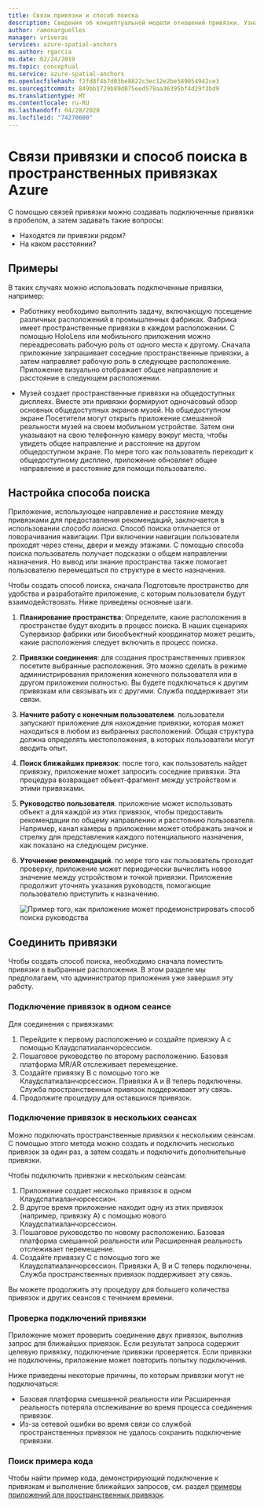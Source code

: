 ```yaml
---
title: Связи привязки и способ поиска
description: Сведения об концептуальной модели отношений привязки. Узнайте, как подключать привязки в пространстве и использовать ближайший API для выполнения сценария поиска.
author: ramonarguelles
manager: vriveras
services: azure-spatial-anchors
ms.author: rgarcia
ms.date: 02/24/2019
ms.topic: conceptual
ms.service: azure-spatial-anchors
ms.openlocfilehash: f2fd8f4b7d03be8822c3ec12e2be589054942ce3
ms.sourcegitcommit: 849bb1729b89d075eed579aa36395bf4d29f3bd9
ms.translationtype: MT
ms.contentlocale: ru-RU
ms.lasthandoff: 04/28/2020
ms.locfileid: "74270600"
---
```

# <a name="anchor-relationships-and-way-finding-in-azure-spatial-anchors"></a>Связи привязки и способ поиска в пространственных привязках Azure

С помощью связей привязки можно создавать подключенные привязки в пробелом, а затем задавать такие вопросы:

* Находятся ли привязки рядом?
* На каком расстоянии?

## <a name="examples"></a>Примеры

В таких случаях можно использовать подключенные привязки, например:

* Работнику необходимо выполнить задачу, включающую посещение различных расположений в промышленных фабриках. Фабрика имеет пространственные привязки в каждом расположении. С помощью HoloLens или мобильного приложения можно переадресовать рабочую роль от одного места к другому. Сначала приложение запрашивает соседние пространственные привязки, а затем направляет рабочую роль в следующее расположение. Приложение визуально отображает общее направление и расстояние в следующем расположении.

* Музей создает пространственные привязки на общедоступных дисплеях. Вместе эти привязки формируют одночасовый обзор основных общедоступных экранов музей. На общедоступном экране Посетители могут открыть приложение смешанной реальности музей на своем мобильном устройстве. Затем они указывают на свою телефонную камеру вокруг места, чтобы увидеть общее направление и расстояние на другом общедоступном экране. По мере того как пользователь переходит к общедоступному дисплею, приложение обновляет общее направление и расстояние для помощи пользователю.

## <a name="set-up-way-finding"></a>Настройка способа поиска

Приложение, использующее направление и расстояние между привязками для предоставления рекомендаций, заключается в использовании *способа поиска*. Способ поиска отличается от поворачивания навигации. При включении навигации пользователи проходят через стены, двери и между этажами. С помощью способа поиска пользователь получает подсказки о общем направлении назначения. Но вывод или знание пространства также помогает пользователю перемещаться по структуре в место назначения.

Чтобы создать способ поиска, сначала Подготовьте пространство для удобства и разработайте приложение, с которым пользователи будут взаимодействовать. Ниже приведены основные шаги.

1. **Планирование пространства**: Определите, какие расположения в пространстве будут входить в процесс поиска. В наших сценариях Супервизор фабрики или биообъектный координатор может решить, какие расположения следует включить в процесс поиска.
2. **Привязки соединения**: для создания пространственных привязок посетите выбранные расположения. Это можно сделать в режиме администрирования приложения конечного пользователя или в другом приложении полностью. Вы будете подключаться к другим привязкам или связывать их с другими. Служба поддерживает эти связи.
3. **Начните работу с конечным пользователем**. пользователи запускают приложение для нахождение привязки, которая может находиться в любом из выбранных расположений. Общая структура должна определять местоположения, в которых пользователи могут вводить опыт.
4. **Поиск ближайших привязок**: после того, как пользователь найдет привязку, приложение может запросить соседние привязки. Эта процедура возвращает объект-фрагмент между устройством и этими привязками.
5. **Руководство пользователя**. приложение может использовать объект a для каждой из этих привязок, чтобы предоставить рекомендации по общему направлению и расстоянию пользователя. Например, канал камеры в приложении может отображать значок и стрелку для представления каждого потенциального назначения, как показано на следующем рисунке.
6. **Уточнение рекомендаций**. по мере того как пользователь проходит проверку, приложение может периодически вычислить новое значение между устройством и точкой привязки. Приложение продолжит уточнять указания руководств, помогающие пользователю приступить к назначению.

    ![Пример того, как приложение может продемонстрировать способ поиска руководства](./media/meeting-spot.png)

## <a name="connect-anchors"></a>Соединить привязки

Чтобы создать способ поиска, необходимо сначала поместить привязки в выбранные расположения. В этом разделе мы предполагаем, что администратор приложения уже завершил эту работу.

### <a name="connect-anchors-in-a-single-session"></a>Подключение привязок в одном сеансе

Для соединения с привязками:

1. Перейдите к первому расположению и создайте привязку A с помощью Клаудспатиаланчорсессион.
2. Пошаговое руководство по второму расположению. Базовая платформа MR/AR отслеживает перемещение.
3. Создайте привязку B с помощью того же Клаудспатиаланчорсессион. Привязки A и B теперь подключены. Служба пространственных привязок поддерживает эту связь.
4. Продолжите процедуру для оставшихся привязок.

### <a name="connect-anchors-in-multiple-sessions"></a>Подключение привязок в нескольких сеансах

Можно подключать пространственные привязки к нескольким сеансам. С помощью этого метода можно создать и подключить несколько привязок за один раз, а затем создать и подключить дополнительные привязки.

Чтобы подключить привязки к нескольким сеансам:

1. Приложение создает несколько привязок в одном Клаудспатиаланчорсессион.
2. В другое время приложение находит одну из этих привязок (например, привязку A) с помощью нового Клаудспатиаланчорсессион.
3. Пошаговое руководство по новому расположению. Базовая платформа смешанной реальности или Расширенная реальность отслеживает перемещение.
4. Создайте привязку C с помощью того же Клаудспатиаланчорсессион. Привязки A, B и C теперь подключены. Служба пространственных привязок поддерживает эту связь.

Вы можете продолжить эту процедуру для большего количества привязок и других сеансов с течением времени.

### <a name="verify-anchor-connections"></a>Проверка подключений привязки

Приложение может проверить соединение двух привязок, выполнив запрос для ближайших привязок. Если результат запроса содержит целевую привязку, подключение привязки проверяется. Если привязки не подключены, приложение может повторить попытку подключения.

Ниже приведены некоторые причины, по которым привязки могут не подключаться:

* Базовая платформа смешанной реальности или Расширенная реальность потеряла отслеживание во время процесса соединения привязок.
* Из-за сетевой ошибки во время связи со службой пространственных привязок не удалось сохранить подключение привязки.

### <a name="find-sample-code"></a>Поиск примера кода

Чтобы найти пример кода, демонстрирующий подключение к привязкам и выполнение ближайших запросов, см. раздел [примеры приложений для пространственных привязок](https://github.com/Azure/azure-spatial-anchors-samples).
